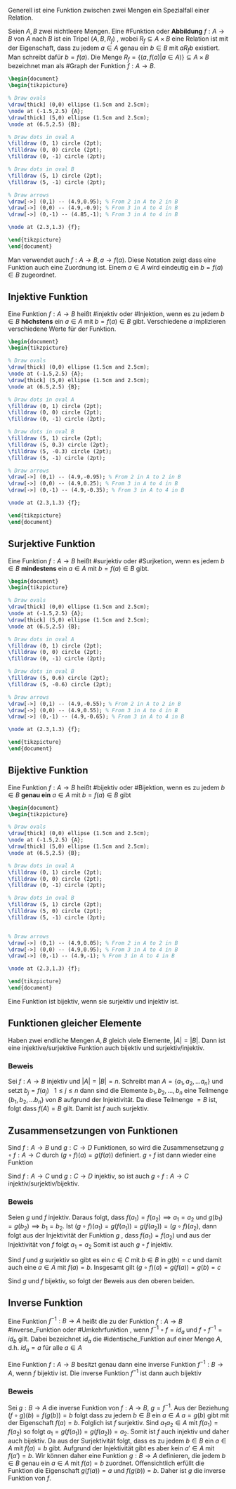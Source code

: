 Generell ist eine Funktion zwischen zwei Mengen ein Spezialfall einer Relation.

Seien $A,B$ zwei nichtleere Mengen. Eine #Funktion oder **Abbildung** $f: A \rightarrow B$ von $A$ nach $B$ ist ein Tripel $(A,B,R_{f})$ , wobei $R_{f}\subseteq A\times B$ eine Relation ist mit der Eigenschaft, dass zu jedem $a\in A$ genau ein $b\in B$ mit $aR_{f}b$ existiert. Man schreibt dafür $b=f(a)$. Die Menge $R_{f} = \{(a,f(a)|a\in A)\} \subseteq A\times B$ bezeichnet man als #Graph der Funktion $f:A\rightarrow B$.

```tikz
\begin{document}
\begin{tikzpicture}

% Draw ovals 
\draw[thick] (0,0) ellipse (1.5cm and 2.5cm);
\node at (-1.5,2.5) {A};
\draw[thick] (5,0) ellipse (1.5cm and 2.5cm);
\node at (6.5,2.5) {B};

% Draw dots in oval A 
\filldraw (0, 1) circle (2pt); 
\filldraw (0, 0) circle (2pt); 
\filldraw (0, -1) circle (2pt); 

% Draw dots in oval B 
\filldraw (5, 1) circle (2pt); 
\filldraw (5, -1) circle (2pt);

% Draw arrows 
\draw[->] (0,1) -- (4.9,0.95); % From 2 in A to 2 in B 
\draw[->] (0,0) -- (4.9,-0.9); % From 3 in A to 4 in B 
\draw[->] (0,-1) -- (4.85,-1); % From 3 in A to 4 in B

\node at (2.3,1.3) {f};

\end{tikzpicture}
\end{document}
```

Man verwendet auch $f:A\rightarrow B, a\rightarrow f(a)$. Diese Notation zeigt dass eine Funktion auch eine Zuordnung ist. Einem $a\in A$ wird eindeutig ein $b=f(a)\in B$ zugeordnet.

## Injektive Funktion
Eine Funktion $f:A\rightarrow B$ heißt #injektiv oder #Injektion, wenn es zu jedem $b\in B$ **höchstens** ein $a\in A$ mit $b=f(a)\in B$ gibt. Verschiedene $a$ implizieren verschiedene Werte für der Funktion.

```tikz
\begin{document}
\begin{tikzpicture}

% Draw ovals 
\draw[thick] (0,0) ellipse (1.5cm and 2.5cm);
\node at (-1.5,2.5) {A};
\draw[thick] (5,0) ellipse (1.5cm and 2.5cm);
\node at (6.5,2.5) {B};

% Draw dots in oval A 
\filldraw (0, 1) circle (2pt); 
\filldraw (0, 0) circle (2pt); 
\filldraw (0, -1) circle (2pt); 

% Draw dots in oval B 
\filldraw (5, 1) circle (2pt); 
\filldraw (5, 0.3) circle (2pt);
\filldraw (5, -0.3) circle (2pt);
\filldraw (5, -1) circle (2pt);

% Draw arrows 
\draw[->] (0,1) -- (4.9,-0.95); % From 2 in A to 2 in B 
\draw[->] (0,0) -- (4.9,0.25); % From 3 in A to 4 in B 
\draw[->] (0,-1) -- (4.9,-0.35); % From 3 in A to 4 in B

\node at (2.3,1.3) {f};

\end{tikzpicture}
\end{document}
```
## Surjektive Funktion
Eine Funktion $f: A\rightarrow B$ heißt #surjektiv oder #Surjketion, wenn es jedem $b\in B$ **mindestens** ein $a\in A$ mit $b=f(a)\in B$ gibt.

```tikz
\begin{document}
\begin{tikzpicture}

% Draw ovals 
\draw[thick] (0,0) ellipse (1.5cm and 2.5cm);
\node at (-1.5,2.5) {A};
\draw[thick] (5,0) ellipse (1.5cm and 2.5cm);
\node at (6.5,2.5) {B};

% Draw dots in oval A 
\filldraw (0, 1) circle (2pt); 
\filldraw (0, 0) circle (2pt); 
\filldraw (0, -1) circle (2pt); 

% Draw dots in oval B 
\filldraw (5, 0.6) circle (2pt); 
\filldraw (5, -0.6) circle (2pt);

% Draw arrows 
\draw[->] (0,1) -- (4.9,-0.55); % From 2 in A to 2 in B 
\draw[->] (0,0) -- (4.9,0.55); % From 3 in A to 4 in B 
\draw[->] (0,-1) -- (4.9,-0.65); % From 3 in A to 4 in B

\node at (2.3,1.3) {f};

\end{tikzpicture}
\end{document}
```
## Bijektive Funktion
Eine Funktion $f: A\rightarrow B$ heißt #bijektiv oder #Bijektion, wenn es zu jedem $b\in B$ **genau ein** $a\in A$ mit $b=f(a)\in B$ gibt

```tikz
\begin{document}
\begin{tikzpicture}

% Draw ovals 
\draw[thick] (0,0) ellipse (1.5cm and 2.5cm);
\node at (-1.5,2.5) {A};
\draw[thick] (5,0) ellipse (1.5cm and 2.5cm);
\node at (6.5,2.5) {B};

% Draw dots in oval A 
\filldraw (0, 1) circle (2pt); 
\filldraw (0, 0) circle (2pt); 
\filldraw (0, -1) circle (2pt); 

% Draw dots in oval B 
\filldraw (5, 1) circle (2pt); 
\filldraw (5, 0) circle (2pt);
\filldraw (5, -1) circle (2pt);


% Draw arrows 
\draw[->] (0,1) -- (4.9,0.05); % From 2 in A to 2 in B 
\draw[->] (0,0) -- (4.9,0.95); % From 3 in A to 4 in B 
\draw[->] (0,-1) -- (4.9,-1); % From 3 in A to 4 in B

\node at (2.3,1.3) {f};

\end{tikzpicture}
\end{document}
```
Eine Funktion ist bijektiv, wenn sie surjektiv und injektiv ist.

## Funktionen gleicher Elemente
Haben zwei endliche Mengen $A,B$ gleich viele Elemente, $|A|=|B|$. Dann ist eine injektive/surjektive Funktion auch bijektiv und surjektiv/injektiv.

### Beweis
Sei $f: A\rightarrow B$ injektiv und $|A|=|B|=n$. Schreibt man $A=\{a_{1},a_{2},\dots a_{n}\}$ und setzt $b_{j}=f(a_{j})~~~1\leq j\leq n$ dann sind die Elemente $b_{1},b_{2},\dots,b_{n}$ eine Teilmenge $\{b_{1},b_{2},\dots b_{n}\}$ von $B$ aufgrund der Injektivität. Da diese Teilmenge $=B$  ist, folgt dass $f(A)=B$ gilt. Damit ist $f$ auch surjektiv.

## Zusammensetzungen von Funktionen
Sind $f:A\rightarrow B$ und $g:C\rightarrow D$ Funktionen, so wird die Zusammensetzung $g \circ  f:A\rightarrow C$ durch $(g\circ f)(a)=g(f(a))$ definiert. $g\circ f$ ist dann wieder eine Funktion

Sind $f:A\rightarrow C$ und $g:C\rightarrow D$ injektiv, so ist auch $g\circ f:A\rightarrow C$ injektiv/surjektiv/bijektiv.

### Beweis
Seien $g$ und $f$ injektiv. Daraus folgt, dass $f(a_{1})=f(a_{2})\implies a_{1}=a_{2}$ und $g(b_{1})=g(b_{2})\implies b_{1}=b_{2}$. Ist $(g\circ f)(a_{1})=g(f(a_{1}))=g(f(a_{2}))=(g\circ f)(a_{2})$, dann folgt aus der Injektivität der Funktion $g$ , dass $f(a_{1})=f(a_{2})$ und aus der Injektivität von $f$ folgt $a_{1}=a_{2}$ Somit ist auch $g\circ f$ injektiv.

Sind $f$ und $g$ surjektiv so gibt es ein $c\in C$ mit $b\in B$ in $g(b)=c$ und damit auch eine $a\in A$ mit $f(a)=b$. Insgesamt gilt $(g\circ f)(a)=g(f(a))=g(b)=c$

Sind $g$ und $f$ bijektiv, so folgt der Beweis aus den oberen beiden.

## Inverse Funktion
Eine Funktion $f^{-1}:B\rightarrow A$ heißt die zu der Funktion $f:A\rightarrow B$ #inverse_Funktion oder #Umkehrfunktion , wenn $f^{-1}\circ f=id_{a}$ und $f\circ f^{-1}=id_{b}$ gilt. Dabei bezeichnet $id_{a}$ die #identische_Funktion auf einer Menge $A$, d.h. $id_{a}=a$ für alle $a\in A$

Eine Funktion $f:A\rightarrow B$ besitzt genau dann eine inverse Funktion $f^{-1}:B\rightarrow A$, wenn $f$ bijektiv ist. Die inverse Funktion $f^{-1}$ ist dann auch bijektiv

### Beweis
Sei $g:B\rightarrow A$ die inverse Funktion von $f:A\rightarrow B$, $g=f^{-1}$. Aus der Beziehung $(f\circ g)(b)=f(g(b))=b$ folgt dass zu jedem $b\in B$ ein $a\in A$  $a=g(b)$ gibt mit der Eigenschaft $f(a)=b$. Folglich ist $f$ surjektiv. Sind $a_{1}a_{2}\in A$ mit $f(a_{1})=f(a_{2})$ so folgt $a_{1}=g(f(a_{1}))=g(f(a_{2}))=a_{2}$. Somit ist $f$ auch injektiv und daher auch bijektiv.
Da aus der Surjektivität folgt, dass es zu jedem $b\in B$ ein $a\in A$ mit $f(a)=b$ gibt. Aufgrund der Injektivität gibt es aber kein $a'\in A$ mit $f(a')=b$. Wir können daher eine Funktion $g:B\rightarrow A$ definieren, die jedem $b\in B$ genau ein $a\in A$ mit $f(a)=b$ zuordnet. Offensichtlich erfüllt die Funktion die Eigenschaft $g(f(a))=a$ und $f(g(b))=b$. Daher ist $g$ die inverse Funktion von $f$.